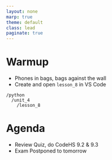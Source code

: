 ```yaml
---
layout: none
marp: true
theme: default
class: lead
paginate: true
---
```


<!-- headingDivider: 1 -->
<!-- backgroundColor: black -->
<!-- class: invert -->

# Warmup

- Phones in bags, bags against the wall
- Create and open `lesson_8` in VS Code

```text
/python
  /unit_4
    /lesson_8
```

# **Agenda**

- Review Quiz, do CodeHS 9.2 & 9.3
- Exam Postponed to tomorrow
